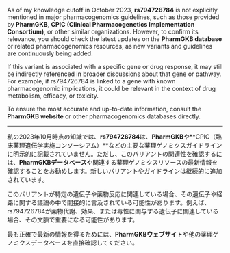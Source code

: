 As of my knowledge cutoff in October 2023, **rs794726784** is not explicitly mentioned in major pharmacogenomics guidelines, such as those provided by **PharmGKB**, **CPIC (Clinical Pharmacogenetics Implementation Consortium)**, or other similar organizations. However, to confirm its relevance, you should check the latest updates on the **PharmGKB database** or related pharmacogenomics resources, as new variants and guidelines are continuously being added.

If this variant is associated with a specific gene or drug response, it may still be indirectly referenced in broader discussions about that gene or pathway. For example, if rs794726784 is linked to a gene with known pharmacogenomic implications, it could be relevant in the context of drug metabolism, efficacy, or toxicity.

To ensure the most accurate and up-to-date information, consult the **PharmGKB website** or other pharmacogenomics databases directly.

---

私の2023年10月時点の知識では、**rs794726784**は、**PharmGKB**や**CPIC（臨床薬理遺伝学実施コンソーシアム）**などの主要な薬理ゲノミクスガイドラインに明示的に記載されていません。ただし、このバリアントの関連性を確認するには、**PharmGKBデータベース**や関連する薬理ゲノミクスリソースの最新情報を確認することをお勧めします。新しいバリアントやガイドラインは継続的に追加されています。

このバリアントが特定の遺伝子や薬物反応に関連している場合、その遺伝子や経路に関する議論の中で間接的に言及されている可能性があります。例えば、rs794726784が薬物代謝、効果、または毒性に関与する遺伝子に関連している場合、その文脈で重要になる可能性があります。

最も正確で最新の情報を得るためには、**PharmGKBウェブサイト**や他の薬理ゲノミクスデータベースを直接確認してください。